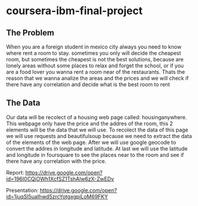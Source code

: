 # coursera-ibm-final-project
## The Problem
When you are a foreign student in mexico city always you need to know where rent a room to stay. sometimes you 
only will decide the cheapest room, but sometimes the cheapest is not the best solutions, because are lonely areas
without some places to relax and forget the school, or if you are a food lover you wanna rent a room near of the restaurants.
Thats the reason that we wanna analize the areas and the prices and we will check if there have any correlation and decide what
is the best room to rent

## The Data
Our data will be recolect of a housing web page called: housinganywhere. This webpage only have the price and the addres of
the room, this 2 elements will be the data that we will use. To recolect the data of this page we will use requests and 
beautifulsoup because we need to extract the data of the elements of the web page. After we will use google geocode to
convert the addres in longitude and latitude. At last we will use the latitude and longitude in foursquare to see the places
near to the room and see if there have any correlation with the price.

Report:
https://drive.google.com/open?id=196I0CQiOWh1XcfSZ1TshAlw6zX-ZwEDv

Presentation:
https://drive.google.com/open?id=1juqSI5uaIhwd5zrcYotgxgpiLoM69FKY
